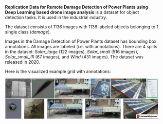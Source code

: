**Replication Data for Remote Damage Detection of Power Plants using Deep Learning based drone image analysis** is a dataset for object detection tasks. It is used in the industrial industry.

The dataset consists of 1136 images with 1136 labeled objects belonging to 1 single class (*damage*).

Images in the Damage Detection of Power Plants dataset has bounding box annotations. All images are labeled (i.e. with annotations). There are 4 splits in the dataset: *Solar_large* (122 images), *Solar_small* (516 images), *Solar_small_IR* (67 images), and *Wind* (431 images). The dataset was released in 2020.

Here is the visualized example grid with annotations:

<img src="https://github.com/dataset-ninja/power-plants-damage-detection/raw/main/visualizations/horizontal_grid.png">
